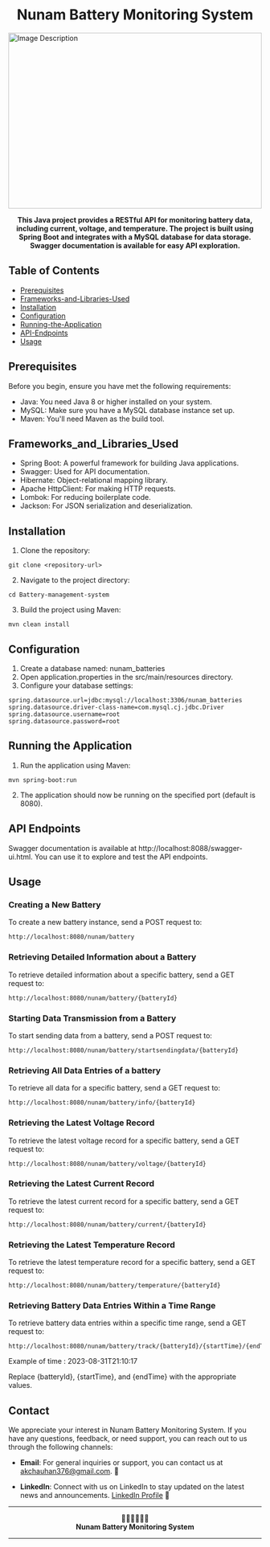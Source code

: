 <h1 align="center"> Nunam Battery Monitoring System</h1>

<img src="https://i.ytimg.com/vi/w1VjDBhL82k/hq720.jpg?sqp=-oaymwEhCK4FEIIDSFryq4qpAxMIARUAAAAAGAElAADIQj0AgKJD&rs=AOn4CLB220PBDbEOUsKkWmK0gCdezmCKyQ" alt="Image Description" width="100%" height="350">

<p align="center">
  <b>This Java project provides a RESTful API for monitoring battery data, including current, voltage, and temperature. The project is built using Spring Boot and integrates with a MySQL database for data storage. Swagger documentation is available for easy API exploration.</b>
</p>

## Table of Contents
- [Prerequisites](#prerequisites)
- [Frameworks-and-Libraries-Used](#frameworks-and-Libraries-Used)
- [Installation](#installation)
- [Configuration](#configuration)
- [Running-the-Application](#running-the-Application)
- [API-Endpoints](#api-Endpoints)
- [Usage](#usage)

## Prerequisites
Before you begin, ensure you have met the following requirements:

- Java: You need Java 8 or higher installed on your system.
- MySQL: Make sure you have a MySQL database instance set up.
- Maven: You'll need Maven as the build tool.

## Frameworks_and_Libraries_Used
- Spring Boot: A powerful framework for building Java applications.
- Swagger: Used for API documentation.
- Hibernate: Object-relational mapping library.
- Apache HttpClient: For making HTTP requests.
- Lombok: For reducing boilerplate code.
- Jackson: For JSON serialization and deserialization.

## Installation
1. Clone the repository:
```
git clone <repository-url>
```
2. Navigate to the project directory:
```
cd Battery-management-system
```
3. Build the project using Maven:
```
mvn clean install
```

## Configuration
1. Create a database named: nunam_batteries
2. Open application.properties in the src/main/resources directory.
3. Configure your database settings:
```
spring.datasource.url=jdbc:mysql://localhost:3306/nunam_batteries
spring.datasource.driver-class-name=com.mysql.cj.jdbc.Driver
spring.datasource.username=root
spring.datasource.password=root
```


## Running the Application
1. Run the application using Maven:
```
mvn spring-boot:run
```
2. The application should now be running on the specified port (default is 8080).

## API Endpoints
Swagger documentation is available at http://localhost:8088/swagger-ui.html. You can use it to explore and test the API endpoints.

## Usage
### Creating a New Battery
To create a new battery instance, send a POST request to:
```
http://localhost:8080/nunam/battery
```
### Retrieving Detailed Information about a Battery
To retrieve detailed information about a specific battery, send a GET request to:
```
http://localhost:8080/nunam/battery/{batteryId}
```
### Starting Data Transmission from a Battery
To start sending data from a battery, send a POST request to:
```
http://localhost:8080/nunam/battery/startsendingdata/{batteryId}
```
### Retrieving All Data Entries of a battery
To retrieve all data for a specific battery, send a GET request to:
```
http://localhost:8080/nunam/battery/info/{batteryId}
```
### Retrieving the Latest Voltage Record
To retrieve the latest voltage record for a specific battery, send a GET request to:
```
http://localhost:8080/nunam/battery/voltage/{batteryId}
```
### Retrieving the Latest Current Record
To retrieve the latest current record for a specific battery, send a GET request to:
```
http://localhost:8080/nunam/battery/current/{batteryId}
```
### Retrieving the Latest Temperature Record
To retrieve the latest temperature record for a specific battery, send a GET request to:
```
http://localhost:8080/nunam/battery/temperature/{batteryId}
```
### Retrieving Battery Data Entries Within a Time Range
To retrieve battery data entries within a specific time range, send a GET request to:
```
http://localhost:8080/nunam/battery/track/{batteryId}/{startTime}/{endTime}
```
Example of time : 2023-08-31T21:10:17

Replace {batteryId}, {startTime}, and {endTime} with the appropriate values.

## Contact

We appreciate your interest in Nunam Battery Monitoring System. If you have any questions, feedback, or need support, you can reach out to us through the following channels:

- **Email**: For general inquiries or support, you can contact us at akchauhan376@gmail.com. 📧

- **LinkedIn**: Connect with us on LinkedIn to stay updated on the latest news and announcements. [LinkedIn Profile](https://www.linkedin.com/in/akash-chauhan-729184247/) 🔗


---

<p align="center">
  🙏🏻🙏🏻🙏🏻<br>
  <b> Nunam Battery Monitoring System</b>
</p>

---




























